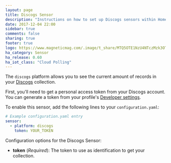 ```yaml
---
layout: page
title: Discogs Sensor
description: "Instructions on how to set up Discogs sensors within Home Assistant."
date: 2017-12-04 22:00
sidebar: true
comments: false
sharing: true
footer: true
logo: https://www.magneticmag.com/.image/t_share/MTQ5OTE1NzU4NTczMzk3OTYw/discogs-vinyl-record-mark.png
ha_category: Sensor
ha_release: 0.60
ha_iot_class: "Cloud Polling"
---
```


The `discogs` platform allows you to see the current amount of records in your [Discogs](https://discogs.com) collection.

First, you'll need to get a personal access token from your Discogs account.
You can generate a token from your profile's [Developer settings](https://www.discogs.com/settings/developers).

To enable this sensor, add the following lines to your `configuration.yaml`:

```yaml
# Example configuration.yaml entry
sensor:
  - platform: discogs
    token: YOUR_TOKEN
```

Configuration options for the Discogs Sensor:

- **token** (*Required*): The token to use as identification to get your collection.

